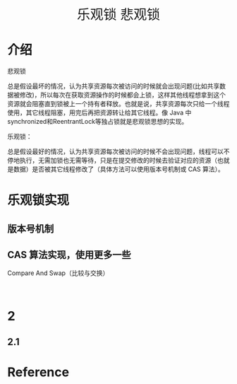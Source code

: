<p align="center">
   <a style="font-size:30px;"> 乐观锁 悲观锁 </a>

</p>

# 介绍

悲观锁

总是假设最坏的情况，认为共享资源每次被访问的时候就会出现问题(比如共享数据被修改)，所以每次在获取资源操作的时候都会上锁，这样其他线程想拿到这个资源就会阻塞直到锁被上一个持有者释放。也就是说，共享资源每次只给一个线程使用，其它线程阻塞，用完后再把资源转让给其它线程。像 Java 中synchronized和ReentrantLock等独占锁就是悲观锁思想的实现。


乐观锁：

总是假设最好的情况，认为共享资源每次被访问的时候不会出现问题，线程可以不停地执行，无需加锁也无需等待，只是在提交修改的时候去验证对应的资源（也就是数据）是否被其它线程修改了（具体方法可以使用版本号机制或 CAS 算法）。


# 乐观锁实现
## 版本号机制

## CAS 算法实现，使用更多一些
 Compare And Swap（比较与交换） 

<br>

# 2 
## 2.1 


# Reference